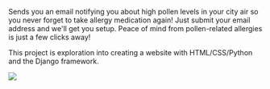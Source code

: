 <p>
Sends you an email notifying you about high pollen levels in your city air so you never forget to take allergy medication again! Just submit your email address and we'll get you setup. Peace of mind from pollen-related allergies is just a few clicks away!
</p>
<p>This project is exploration into creating a website with HTML/CSS/Python and the Django framework.</p>
<img src = "https://i.imgur.com/6F2rgOY.png">
